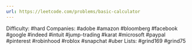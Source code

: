 ```yaml
---
url: https://leetcode.com/problems/basic-calculator
---
```


Difficulty: #hard
Companies: #adobe #amazon #bloomberg #facebook #google #indeed #intuit #jump-trading #karat #microsoft #paypal #pinterest #robinhood #roblox #snapchat #uber
Lists: #grind169 #grind75